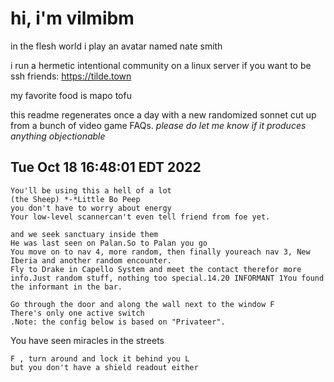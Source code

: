 # hi, i'm vilmibm

in the flesh world i play an avatar named nate smith

i run a hermetic intentional community on a linux server if you want to be ssh friends: https://tilde.town

my favorite food is mapo tofu

this readme regenerates once a day with a new randomized sonnet cut up from a bunch of video game FAQs.
_please do let me know if it produces anything objectionable_

## Tue Oct 18 16:48:01 EDT 2022

    You'll be using this a hell of a lot
    (the Sheep) *-*Little Bo Peep
    you don't have to worry about energy
    Your low-level scannercan't even tell friend from foe yet.
    
    and we seek sanctuary inside them
    He was last seen on Palan.So to Palan you go
    You move on to nav 4, more random, then finally youreach nav 3, New Iberia and another random encounter.
    Fly to Drake in Capello System and meet the contact therefor more info.Just random stuff, nothing too special.14.20 INFORMANT 1You found the informant in the bar.
    
    Go through the door and along the wall next to the window F
    There's only one active switch
    .Note: the config below is based on "Privateer".
      You have seen miracles in the streets
    
    F , turn around and lock it behind you L
    but you don't have a shield readout either
